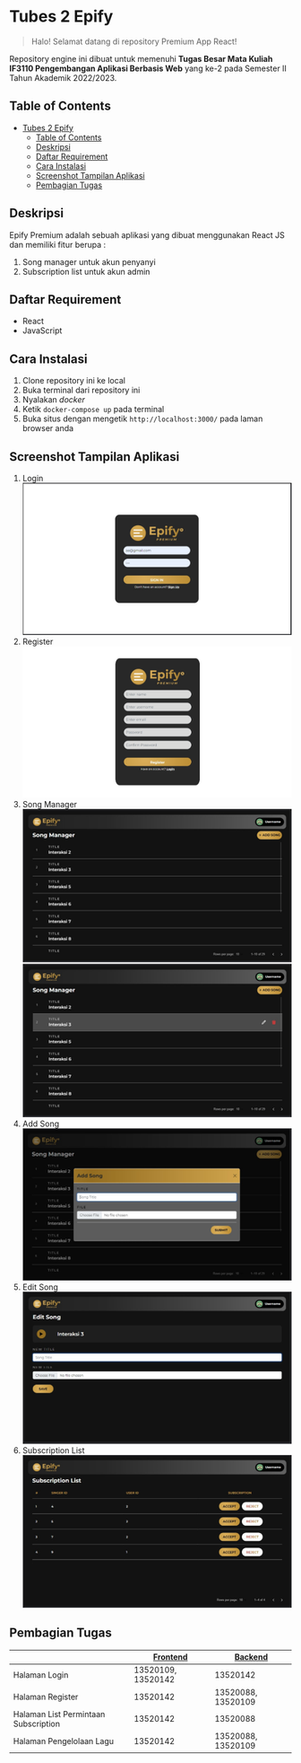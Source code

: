 # Tubes 2 Epify 
> Halo! Selamat datang di repository Premium App React!

Repository engine ini dibuat untuk memenuhi **Tugas Besar Mata Kuliah IF3110 Pengembangan Aplikasi Berbasis Web** yang ke-2 pada Semester II Tahun Akademik 2022/2023. 

## Table of Contents
- [Tubes 2 Epify](#tubes-2-epify)
  - [Table of Contents](#table-of-contents)
  - [Deskripsi](#deskripsi)
  - [Daftar Requirement](#daftar-requirement)
  - [Cara Instalasi](#cara-instalasi)
  - [Screenshot Tampilan Aplikasi](#screenshot-tampilan-aplikasi)
  - [Pembagian Tugas](#pembagian-tugas)

## Deskripsi
Epify Premium adalah sebuah aplikasi yang dibuat menggunakan React JS dan memiliki fitur berupa :
1. Song manager untuk akun penyanyi
2. Subscription list untuk akun admin


## Daftar Requirement
- React
- JavaScript

## Cara Instalasi
1. Clone repository ini ke local
2. Buka terminal dari repository ini
3. Nyalakan *docker*
4. Ketik ```docker-compose up``` pada terminal
5. Buka situs dengan mengetik ```http://localhost:3000/``` pada laman browser anda

## Screenshot Tampilan Aplikasi
1. Login
![image](/readme_img/login.jpg)
2. Register
![image](/readme_img/register.jpg)
3. Song Manager
![image](/readme_img/song_manager2.jpg)
![image](/readme_img/song_manager.jpg)
4. Add Song 
![image](/readme_img/add_song.jpg)
5. Edit Song
![image](/readme_img/edit_song.jpg)
6. Subscription List
![image](/readme_img/subscription_list.jpg)

## Pembagian Tugas
|             | <u>Frontend</u> | <u>Backend</u>
| ----------- | ----------- | ----------- |
| Halaman Login | 13520109, 13520142 | 13520142 |
| Halaman Register | 13520142 | 13520088, 13520109 |
| Halaman List Permintaan Subscription | 13520142   | 13520088 |
| Halaman Pengelolaan Lagu | 13520142  | 13520088, 13520109 |
